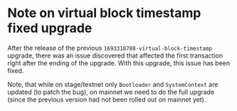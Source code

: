 # Note on virtual block timestamp fixed upgrade

After the release of the previous `1693318788-virtual-block-timestamp` upgrade, there was an issue discovered that
affected the first transaction right after the ending of the upgrade. With this upgrade, this issue has been fixed.

Note, that while on stage/testnet only `Bootloader` and `SystemContext` are updated (to patch the bug), on mainnet we
need to do the full upgrade (since the previous version had not been rolled out on mainnet yet).
